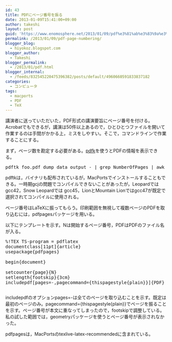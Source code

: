 ```yaml
---
id: 43
title: PDFにページ番号を振る
date: 2013-01-09T15:41:00+09:00
author: takeshi
layout: post
guid: 'https://www.enomosphere.net/2013/01/09/pdf%e3%81%ab%e3%83%9a%e3%83%bc%e3%82%b8%e7%95%aa%e5%8f%b7%e3%82%92%e6%8c%af%e3%82%8b/'
permalink: /2013/01/09/pdf-page-numbering/
blogger_blog:
  - hiyokoz.blogspot.com
blogger_author:
  - Takeshi
blogger_permalink:
  - /2013/01/pdf.html
blogger_internal:
  - /feeds/832545220475396382/posts/default/4960660591833837182
categories:
  - コンピュータ
tags:
  - macports
  - PDF
  - TeX
---
```

講演者に送っていただいた，PDF形式の講演要旨にページ番号を付ける。Acrobatでもできるが，講演は50件以上あるので，ひとひとつファイルを開いて作業するのは手間がかかる上，ミスをしやすい。そこで，コマンドラインで作業することにする。<!--more-->

まず，ページ数を勘定する必要がある。<a href="http://www.pdflabs.com/tools/pdftk-the-pdf-toolkit/">pdfk</a>を使うとPDFの情報を表示できる。
<pre>pdftk foo.pdf dump_data output - | grep NumberOfPages | awk '{print $2}</pre>
pdftkは，バイナリも配布されているが，MacPortsでインストールすることもできる。一時期gcjの問題でコンパイルできないことがあったが，Leopardではgcc42，Snow Leopardでは gcc45，LionとMountain Lionではgcc47が既定で選択されてコンパイルに使用される。

ページ番号はLaTeXに振ってもらう。印刷範囲を無視して複数ページのPDFを取り込むには，pdfpagesパッケージを用いる。

以下にテンプレートを示す。Nは開始するページ番号，PDFはPDFのファイル名が入る。
<pre>%!TEX TS-program = pdflatex
documentclass[11pt]{article}
usepackage{pdfpages}

begin{document}

setcounter{page}{N}
setlength{footskip}{3cm}
includepdf[pages=-,pagecommand={thispagestyle{plain}}]{PDF}</pre>
<pre></pre>
includepdfのオプションpages=-は全てのページを取り込むことを示す。既定は最初のページのみ。pagecommand={thispagestyle{plain}}でページを振ることを示す。ページ番号が本文に重なってしまったので，footskipで調整している。私の試した範囲では，geometryパッケージを使うとページ番号が表示されなかった。

pdfpagesは，MacPortsのtexlive-latex-recommendedに含まれている。